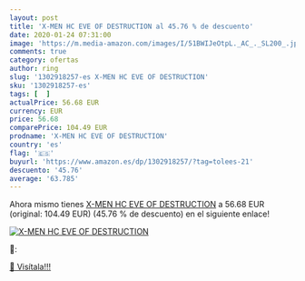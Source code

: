 ```yaml
---
layout: post
title: 'X-MEN HC EVE OF DESTRUCTION al 45.76 % de descuento'
date: 2020-01-24 07:31:00
image: 'https://m.media-amazon.com/images/I/51BWIJeOtpL._AC_._SL200_.jpg'
comments: true
category: ofertas
author: ring
slug: '1302918257-es X-MEN HC EVE OF DESTRUCTION'
sku: '1302918257-es'
tags: [  ]
actualPrice: 56.68 EUR
currency: EUR
price: 56.68
comparePrice: 104.49 EUR
prodname: 'X-MEN HC EVE OF DESTRUCTION'
country: 'es'
flag: '🇪🇸'
buyurl: 'https://www.amazon.es/dp/1302918257/?tag=tolees-21'
descuento: '45.76'
average: '63.785'
---
```


Ahora mismo tienes [X-MEN HC EVE OF DESTRUCTION](https://www.amazon.es/dp/1302918257/?tag=tolees-21) a 56.68 EUR (original: 104.49 EUR) (45.76 %  de descuento) en el siguiente enlace!

[![X-MEN HC EVE OF DESTRUCTION](https://m.media-amazon.com/images/I/51BWIJeOtpL._AC_._SL200_.jpg)](https://www.amazon.es/dp/1302918257/?tag=tolees-21)

🔎:


[🛒 Visítala!!!](https://www.amazon.es/dp/1302918257/?tag=tolees-21)
